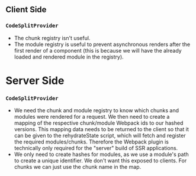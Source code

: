 ## Client Side

### `CodeSplitProvider`

 - The chunk registry isn't useful.
 - The module registry is useful to prevent asynchronous renders after the first render of a component (this is because we will have the already loaded and rendered module in the registry).

# Server Side

### `CodeSplitProvider`

 - We need the chunk and module registry to know which chunks and modules were rendered for a request.  We then need to create a mapping of the respective chunk/module Webpack ids to our hashed versions.  This mapping data needs to be returned to the client so that it can be given to the rehydrateState script, which will fetch and register the required modules/chunks. Therefore the Webpack plugin is technically only required for the "server" build of SSR applications.
 - We only need to create hashes for modules, as we use a module's path to create a unique identifier.  We don't want this exposed to clients.  For chunks we can just use the chunk name in the map.
